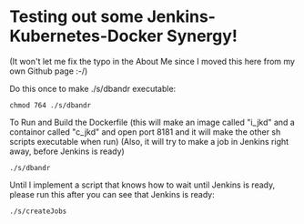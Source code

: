 # Testing out some Jenkins-Kubernetes-Docker Synergy!
(It won't let me fix the typo in the About Me since I moved this here from my own Github page :-/)

Do this once to make ./s/dbandr executable:
```
chmod 764 ./s/dbandr
```
To Run and Build the Dockerfile (this will make an image called "i_jkd" and a containor called "c_jkd" and open port 8181 and it will make the other sh scripts executable when run) (Also, it will try to make a job in Jenkins right away, before Jenkins is ready)
```
./s/dbandr
```
Until I implement a script that knows how to wait until Jenkins is ready, please run this after you can see that Jenkins is ready:
```
./s/createJobs
```
